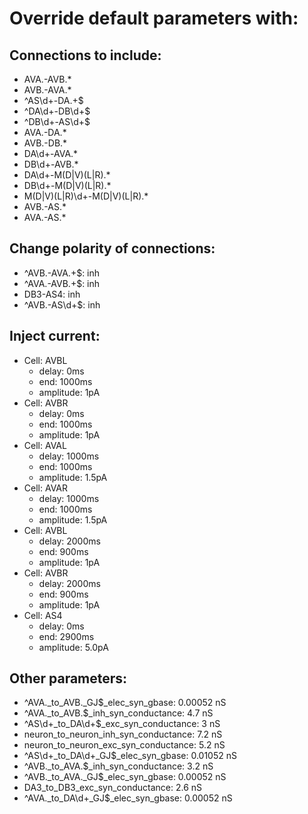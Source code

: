 # Override default parameters with:
## Connections to include:
- AVA.-AVB.*
- AVB.-AVA.*
- ^AS\d+-DA.+$
- ^DA\d+-DB\d+$
- ^DB\d+-AS\d+$
- AVA.-DA.*
- AVB.-DB.*
- DA\d+-AVA.*
- DB\d+-AVB.*
- DA\d+-M(D|V)(L|R).*
- DB\d+-M(D|V)(L|R).*
- M(D|V)(L|R)\d+-M(D|V)(L|R).*
- AVB.-AS.*
- AVA.-AS.*

## Change polarity of connections:
- ^AVB.-AVA.+$: inh
- ^AVA.-AVB.+$: inh
- DB3-AS4: inh
- ^AVB.-AS\d+$: inh

## Inject current:
- Cell: AVBL
    - delay: 0ms
    - end: 1000ms
    - amplitude: 1pA
- Cell: AVBR
    - delay: 0ms
    - end: 1000ms
    - amplitude: 1pA
- Cell: AVAL
    - delay: 1000ms
    - end: 1000ms
    - amplitude: 1.5pA
- Cell: AVAR
    - delay: 1000ms
    - end: 1000ms
    - amplitude: 1.5pA
- Cell: AVBL
    - delay: 2000ms
    - end: 900ms
    - amplitude: 1pA
- Cell: AVBR
    - delay: 2000ms
    - end: 900ms
    - amplitude: 1pA
- Cell: AS4
    - delay: 0ms
    - end: 2900ms
    - amplitude: 5.0pA

## Other parameters:
- ^AVA._to_AVB.\_GJ$_elec_syn_gbase: 0.00052 nS
- ^AVA._to_AVB.$_inh_syn_conductance: 4.7 nS
- ^AS\d+_to_DA\d+$_exc_syn_conductance: 3 nS
- neuron_to_neuron_inh_syn_conductance: 7.2 nS
- neuron_to_neuron_exc_syn_conductance: 5.2 nS
- ^AS\d+_to_DA\d+\_GJ$_elec_syn_gbase: 0.01052 nS
- ^AVB._to_AVA.$_inh_syn_conductance: 3.2 nS
- ^AVB._to_AVA.\_GJ$_elec_syn_gbase: 0.00052 nS
- DA3_to_DB3_exc_syn_conductance: 2.6 nS
- ^AVA._to_DA\d+\_GJ$_elec_syn_gbase: 0.00052 nS

